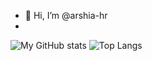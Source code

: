 - 👋 Hi, I’m @arshia-hr
- 
![My GitHub stats](https://github-readme-stats.vercel.app/api?username=arshia-hr&theme=merko&show_icons=true)     ![Top Langs](https://github-readme-stats.vercel.app/api/top-langs/?username=arshia&layout=compact)                            
